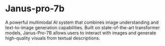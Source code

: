 # Janus-pro-7b
A powerful multimodal AI system that combines image understanding and text-to-image generation capabilities. Built on state-of-the-art transformer models, Janus-Pro-7B allows users to interact with images and generate high-quality visuals from textual descriptions.
